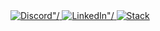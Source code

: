 <div>
  <a href="https://discordapp.com/users/884448417013727314/">
    <img src="https://img.shields.io/badge/Discord-7289DA?logo=discord&logoColor=white" alt=Discord"/>
  </a>
  <a href="https://www.linkedin.com/in/drruruu/">
    <img src="https://img.shields.io/badge/LinkedIn-0077B5?logo=linkedin&logoColor=white" alt=LinkedIn"/>
  </a>
  <a href="https://stackoverflow.com/users/story/2570538">
    <img src="https://img.shields.io/badge/Stack_Overflow-FE7A16?logo=stack-overflow&logoColor=white" alt=Stack Overflow"/>
  </a>
</div>
